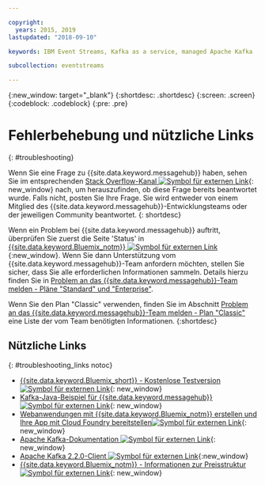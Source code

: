 ```yaml
---

copyright:
  years: 2015, 2019
lastupdated: "2018-09-10"

keywords: IBM Event Streams, Kafka as a service, managed Apache Kafka

subcollection: eventstreams

---
```


{:new_window: target="_blank"}
{:shortdesc: .shortdesc}
{:screen: .screen}
{:codeblock: .codeblock}
{:pre: .pre}



# Fehlerbehebung und nützliche Links
{: #troubleshooting}

Wenn Sie eine Frage zu {{site.data.keyword.messagehub}} haben, sehen Sie im entsprechenden
[Stack Overflow-Kanal ![Symbol für externen Link](../../icons/launch-glyph.svg "Symbol für externen Link")](https://stackoverflow.com/questions/tagged/ibm-eventstreams){: new_window} nach, um herauszufinden, ob diese Frage bereits beantwortet wurde.
Falls nicht, posten Sie Ihre Frage. Sie wird entweder von einem Mitglied des {{site.data.keyword.messagehub}}-Entwicklungsteams oder der jeweiligen Community beantwortet.
{: shortdesc}

Wenn ein Problem bei {{site.data.keyword.messagehub}} auftritt, überprüfen Sie zuerst die Seite 'Status' in [{{site.data.keyword.Bluemix_notm}} ![Symbol für externen Link](../../icons/launch-glyph.svg "Symbol für externen Link")](https://cloud.ibm.com/status?selected=status){:new_window}. Wenn Sie dann Unterstützung vom {{site.data.keyword.messagehub}}-Team anfordern möchten, stellen Sie sicher, dass Sie alle erforderlichen Informationen sammeln. Details hierzu finden Sie in [Problem an das {{site.data.keyword.messagehub}}-Team melden - Pläne "Standard" und "Enterprise"](/docs/services/EventStreams?topic=eventstreams-report_problem_enterprise#report_problem_enterprise).

Wenn Sie den Plan "Classic" verwenden, finden Sie im Abschnitt [Problem an das {{site.data.keyword.messagehub}}-Team melden - Plan "Classic"](/docs/services/EventStreams?topic=eventstreams-report_problem#report_problem) eine Liste der vom Team benötigten Informationen.
{:shortdesc}

## Nützliche Links
{: #troubleshooting_links notoc}

*  [{{site.data.keyword.Bluemix_short}} - Kostenlose Testversion ![Symbol für externen Link](../../icons/launch-glyph.svg "Symbol für externen Link")](https://apps.admin.ibmcloud.com/manage/trial/bluemix.html){: new_window}
*  [Kafka-Java-Beispiel für {{site.data.keyword.messagehub}} ![Symbol für externen Link](../../icons/launch-glyph.svg "Symbol für externen Link")](https://github.com/ibm-messaging/event-streams-samples/tree/master/kafka-java-console-sample){: new_window}
*  [Webanwendungen mit {{site.data.keyword.Bluemix_notm}} erstellen und Ihre App mit Cloud Foundry bereitstellen![Symbol für externen Link](../../icons/launch-glyph.svg "Symbol für externen Link")](/docs/starters?topic=starters-download-modify-and-redeploy-your-cloud-foundry-app-with-the-command-line-interface#download-modify-and-redeploy-your-cloud-foundry-app-with-the-command-line-interface){: new_window}
*  [Apache Kafka-Dokumentation ![Symbol für externen Link](../../icons/launch-glyph.svg "Symbol für externen Link")](http://kafka.apache.org/documentation.html){: new_window}
*  [Apache Kafka 2.2.0-Client ![Symbol für externen Link](../../icons/launch-glyph.svg "Symbol für externen Link")](https://www.apache.org/dyn/closer.cgi?path=/kafka/2.2.0/kafka-2.2.0-src.tgz){:new_window}
*  [{{site.data.keyword.Bluemix_notm}} - Informationen zur Preisstruktur ![Symbol für externen Link](../../icons/launch-glyph.svg "Symbol für externen Link")](/docs/billing-usage?topic=billing-usage-cost#cost){: new_window}



